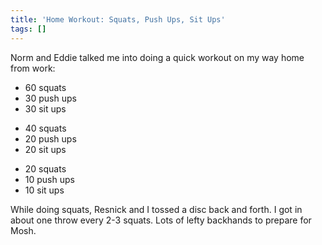 ```yaml
---
title: 'Home Workout: Squats, Push Ups, Sit Ups'
tags: []
---
```


Norm and Eddie talked me into doing a quick workout on my way home from work:

- 60 squats
- 30 push ups
- 30 sit ups
<!-- -->
- 40 squats
- 20 push ups
- 20 sit ups
<!-- -->
- 20 squats
- 10 push ups
- 10 sit ups

While doing squats, Resnick and I tossed a disc back and forth. I got in about one throw every 2-3 squats. Lots of lefty backhands to prepare for Mosh.
